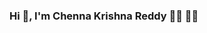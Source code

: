 ### Hi 👋, I'm Chenna Krishna Reddy 👨‍🎓 👨‍💻

<!--
** I'm a machine learning researcher who is deeply intrested in tinkering with computer vision and deep learning.

Here are some ideas to get you started:

- 🔭 I’m currently working on Face Detection and Face Recognization.
- 🌱 I’m currently learning Deep Learning and Computer vision
- 👯 I’m looking to collaborate on Computer vision Projects
- 🤔 I’m looking for help with in Deep learning and Computer vision
- 💬 Ask me about Anything in Computer vision and Machine learning
- 📫 How to reach me: chennakrish2549@gmail.com
- ⚡ Fun fact: ... I am half Finnish
-->

